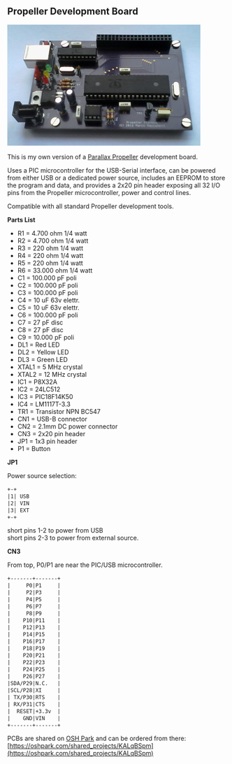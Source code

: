 ## Propeller Development Board

![The Board](board.jpg)

This is my own version of a [Parallax Propeller](https://www.parallax.com) development board.

Uses a PIC microcontroller for the USB-Serial interface, can be powered from either USB or a dedicated power source, includes
an EEPROM to store the program and data, and provides a 2x20 pin header exposing all 32 I/O pins from the Propeller microcontroller,
power and control lines.

Compatible with all standard Propeller development tools.

**Parts List**

* R1 = 4.700 ohm 1/4 watt  
* R2 = 4.700 ohm 1/4 watt  
* R3 = 220 ohm 1/4 watt  
* R4 = 220 ohm 1/4 watt  
* R5 = 220 ohm 1/4 watt  
* R6 = 33.000 ohm 1/4 watt  
* C1 = 100.000 pF poli  
* C2 = 100.000 pF poli  
* C3 = 100.000 pF poli  
* C4 = 10 uF 63v elettr.  
* C5 = 10 uF 63v elettr.  
* C6 = 100.000 pF poli  
* C7 = 27 pF disc  
* C8 = 27 pF disc  
* C9 = 10.000 pF poli  
* DL1 = Red LED  
* DL2 = Yellow LED  
* DL3 = Green LED  
* XTAL1 = 5 MHz crystal  
* XTAL2 = 12 MHz crystal  
* IC1 = P8X32A  
* IC2 = 24LC512  
* IC3 = PIC18F14K50  
* IC4 = LM1117T-3.3  
* TR1 = Transistor NPN BC547  
* CN1 = USB-B connector  
* CN2 = 2.1mm DC power connector  
* CN3 = 2x20 pin header  
* JP1 = 1x3 pin header  
* P1 =  Button  

**JP1**

Power source selection:

```
+-+  
|1| USB  
|2| VIN  
|3| EXT  
+-+  
```

short pins 1-2 to power from USB  
short pins 2-3 to power from external source.

**CN3**

From top, P0/P1 are near the PIC/USB microcontroller.

```
+-------+-------+  
|     P0|P1     |  
|     P2|P3     |  
|     P4|P5     |  
|     P6|P7     |  
|     P8|P9     |  
|    P10|P11    |  
|    P12|P13    |  
|    P14|P15    |  
|    P16|P17    |  
|    P18|P19    |  
|    P20|P21    |  
|    P22|P23    |  
|    P24|P25    |  
|    P26|P27    |  
|SDA/P29|N.C.   |  
|SCL/P28|XI     |  
| TX/P30|RTS    |  
| RX/P31|CTS    |  
|  RESET|+3.3v  |  
|    GND|VIN    |  
+-------+-------+  
```

PCBs are shared on [OSH Park](https://oshpark.com) and can be ordered from there:
[https://oshpark.com/shared_projects/KALqBSpm](https://oshpark.com/shared_projects/KALqBSpm)
